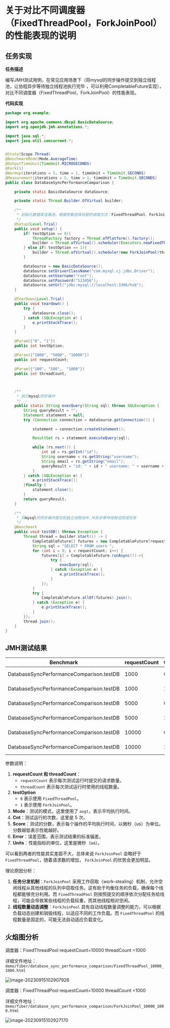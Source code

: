 # 关于对比不同调度器（FixedThreadPool，ForkJoinPool）的性能表现的说明

## 任务实现

**任务描述**

编写JMH测试用例，在常见应用场景下（将mysql的同步操作提交到独立线程池，让协程异步等待独立线程池执行完毕 ，可以利用CompletableFuture实现），对比不同调度器（FixedThreadPool，ForkJoinPool）的性能表现。


**代码实现**

```java
package org.example;

import org.apache.commons.dbcp2.BasicDataSource;
import org.openjdk.jmh.annotations.*;

import java.sql.*;
import java.util.concurrent.*;


@State(Scope.Thread)
@BenchmarkMode(Mode.AverageTime)
@OutputTimeUnit(TimeUnit.MICROSECONDS)
@Fork(1)
@Warmup(iterations = 5, time = 1, timeUnit = TimeUnit.SECONDS)
@Measurement(iterations = 5, time = 1, timeUnit = TimeUnit.SECONDS)
public class DatabaseSyncPerformanceComparison {

    private static BasicDataSource dataSource;

    private static Thread.Builder.OfVirtual builder;

    /**
     * 初始化数据库连接池，根据参数选择协程的调度方式：FixedThreadPool、ForkJoinPool
     */
    @Setup(Level.Trial)
    public void setup() {
        if( testOption == 0){
            ThreadFactory factory = Thread.ofPlatform().factory();
            builder = Thread.ofVirtual().scheduler(Executors.newFixedThreadPool(threadCount,factory));
        } else if( testOption == 1){
            builder = Thread.ofVirtual().scheduler(new ForkJoinPool(threadCount));
        }

        dataSource = new BasicDataSource();
        dataSource.setDriverClassName("com.mysql.cj.jdbc.Driver");
        dataSource.setUsername("root");
        dataSource.setPassword("123456");
        dataSource.setUrl("jdbc:mysql://localhost:3306/hsb");
    }

    @TearDown(Level.Trial)
    public void teardown() {
        try {
            dataSource.close();
        } catch (SQLException e) {
            e.printStackTrace();
        }
    }

	@Param({"0", "1"})
    public int testOption;

    @Param({"1000", "5000", "10000"})
    public int requestCount;

    @Param({"100", "500",  "1000"})
    public int threadCount;



    /**
     * 执行mysql同步操作
     */
    public static String execQuery(String sql) throws SQLException {
        String queryResult = "";
        Statement statement = null;
        try (Connection connection = dataSource.getConnection()) {

            statement = connection.createStatement();

            ResultSet rs = statement.executeQuery(sql);

            while (rs.next()) {
                int id = rs.getInt("id");
                String username = rs.getString("username");
                String email = rs.getString("email");
                queryResult = "id: " + id + " username: " + username + " email: " + email + "\n";
            }
        } catch (SQLException e) {
            e.printStackTrace();
        }finally {
            statement.close();
        }
        return queryResult;
    }

    /**
     * 将mysql的同步操作提交到独立线程池中,并异步等待线程池完成任务
     */
    @Benchmark
    public void testDB() throws Exception {
        Thread thread = builder.start(() -> {
            CompletableFuture[] futures = new CompletableFuture[requestCount];
            String sql = "SELECT * FROM users ";
            for (int i = 0; i < requestCount; i++) {
                futures[i] = CompletableFuture.runAsync(()->{
                    try {
                        execQuery(sql);
                    } catch (Exception e) {
                        e.printStackTrace();
                    }
                });
            }
            try {
                CompletableFuture.allOf(futures).join();
            } catch (Exception e) {
                e.printStackTrace();
            }
        });
        thread.join();
    }
}
```



## **JMH测试结果**

| Benchmark                                | requestCount | testOption | threadCount | Mode | Cnt  | Score      | Error        | Units |
| ---------------------------------------- | ------------ | ---------- | ----------- | ---- | ---- | ---------- | ------------ | ----- |
| DatabaseSyncPerformanceComparison.testDB | 1000         | 0          | 100         | avgt | 5    | 58144.451  | ± 16626.714  | us/op |
| DatabaseSyncPerformanceComparison.testDB | 1000         | 1          | 100         | avgt | 5    | 57890.012  | ± 17924.946  | us/op |
| DatabaseSyncPerformanceComparison.testDB | 5000         | 0          | 500         | avgt | 5    | 283295.595 | ± 79832.856  | us/op |
| DatabaseSyncPerformanceComparison.testDB | 5000         | 1          | 500         | avgt | 5    | 279738.095 | ± 102059.602 | us/op |
| DatabaseSyncPerformanceComparison.testDB | 10000        | 0          | 1000        | avgt | 5    | 580367.689 | ± 163209.967 | us/op |
| DatabaseSyncPerformanceComparison.testDB | 10000        | 1          | 1000        | avgt | 5    | 538699.449 | ± 119536.033 | us/op |

参数说明：

1. **requestCount 和 threadCount**：
   - `requestCount` 表示每次测试运行时提交的请求数量。
   - `threadCount` 表示每次测试运行时使用的线程数量。
2. **testOption**
   - `0` 表示使用 `FixedThreadPool`。
   - `1` 表示使用 `ForkJoinPool`。
3. **Mode**：测试的模式，这里使用了 `avgt`，表示平均执行时间。
4. **Cnt**：测试运行的次数，这里是 5 次。
5. **Score**：测试的分数，表示每个操作的平均执行时间，以微秒（us）为单位。分数越低表示性能越好。
6. **Error**：误差范围，表示测试结果的标准偏差。
7. **Units**：性能指标的单位，这里是微秒（us）。

可以看到两者的性能其实差距不大，总体来说 `ForkJoinPool` 会略好于 `FixedThreadPool`，随着请求数的增加， `ForkJoinPool` 的优势会更加明显。

理论原因分析：

1. **任务分发机制**：`ForkJoinPool` 采用工作窃取（work-stealing）机制，允许空闲线程从其他线程的队列中窃取任务。这有助于均衡任务的负载，确保每个线程都能够充分利用。而 `FixedThreadPool` 则按照提交的顺序依次分配任务给线程，可能会导致某些线程的负载较重，而其他线程相对空闲。
2. **线程数量动态调整**：`ForkJoinPool` 具有自动线程数量调整的能力，可以根据负载动态创建和销毁线程，以适应不同的工作负载。而 `FixedThreadPool` 的线程数量是固定的，可能无法自动适应负载变化。



## 火焰图分析

调度器：FixedThreadPool   requestCount=10000  threadCount =1000

详细文件地址： `demo/fiber/database_sync_performance_comparison/FixedThreadPool_10000_1000.html`

![image-20230915102907926](./assets/image-20230915102907926.png)



调度器：FixedThreadPool   requestCount=10000  threadCount =1000

详细文件地址： `demo/fiber/database_sync_performance_comparison/ForkJoinPool_10000_1000.html`

![image-20230915102927170](./assets/image-20230915102927170.png)